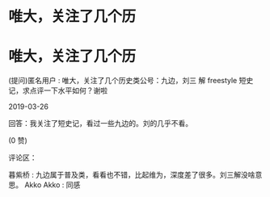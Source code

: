 # 唯大，关注了几个历

# 唯大，关注了几个历

(提问)匿名用户 : 唯大，关注了几个历史类公号：九边，刘三 解 freestyle 短史记，求点评一下水平如何？谢啦

2019-03-26

回答：我关注了短史记，看过一些九边的。刘的几乎不看。

(0 赞)

评论区：

暮紫桥 : 九边属于普及类，看看也不错，比起维为，深度差了很多。刘三解没啥意思。 Akko Akko : 同感